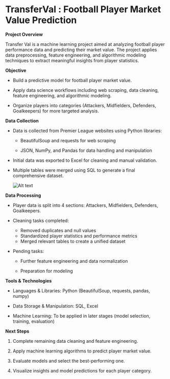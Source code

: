 # TransferVal : Football Player Market Value Prediction

**Project Overview**

Transfer Val is a machine learning project aimed at analyzing football player performance data and predicting their market value. The project applies data preprocessing, feature engineering, and algorithmic modeling techniques to extract meaningful insights from player statistics.

**Objective**

- Build a predictive model for football player market value.

- Apply data science workflows including web scraping, data cleaning, feature engineering, and algorithmic modeling.

- Organize players into categories (Attackers, Midfielders, Defenders, Goalkeepers) for more targeted analysis.

**Data Collection**

- Data is collected from Premier League websites using Python libraries:

    - BeautifulSoup and requests for web scraping

    - JSON, NumPy, and Pandas for data handling and manipulation

- Initial data was exported to Excel for cleaning and manual validation.

- Multiple tables were merged using SQL to generate a final comprehensive dataset.

  ![Alt text](projects/Screenshot(7).png)

**Data Processing**

- Player data is split into 4 sections: Attackers, Midfielders, Defenders, Goalkeepers.

- Cleaning tasks completed:
     - Removed duplicates and null values
     - Standardized player statistics and performance metrics
     - Merged relevant tables to create a unified dataset

- Pending tasks:

  - Further feature engineering and data normalization

  - Preparation for modeling

**Tools & Technologies**

- Languages & Libraries: Python (BeautifulSoup, requests, pandas, numpy)

- Data Storage & Manipulation: SQL, Excel

- Machine Learning: To be applied in later stages (model selection, training, evaluation)

**Next Steps**

1. Complete remaining data cleaning and feature engineering.

2. Apply machine learning algorithms to predict player market value.

3. Evaluate models and select the best-performing one.

4. Visualize insights and model predictions for each player category.
